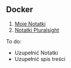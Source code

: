 ## Docker

1. [Moje Notatki](https://github.com/mariuszkuswik/Nauka/blob/main/Docker/docker-plural%2Bmoje-notatki.md#moje-notatki)
2. [Notatki Pluralsight](https://github.com/mariuszkuswik/Nauka/blob/main/Docker/docker-plural%2Bmoje-notatki.md#plural)


To do:
- Uzupełnić Notatki 
- Uzupełnić spis treści 
